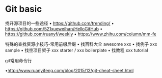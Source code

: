 # Git basic

找开源项目的一些途径
• <https://github.com/trending/>
• <https://github.com/521xueweihan/HelloGitHub>
• <https://github.com/ruanyf/weekly>
• <https://www.zhihu.com/column/mm-fe>

特殊的查找资源小技巧-常用前缀后缀 
• 找百科大全 awesome xxx
• 找例子 xxx sample
• 找空项目架子 xxx starter / xxx boilerplate 
• 找教程  xxx tutorial

git常用命令行

•<http://www.ruanyifeng.com/blog/2015/12/git-cheat-sheet.html>